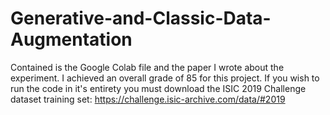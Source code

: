 # Generative-and-Classic-Data-Augmentation
Contained is the Google Colab file and the paper I wrote about the experiment. I achieved an overall grade of 85 for this project.
If you wish to run the code in it's entirety you must download the ISIC 2019 Challenge dataset training set: https://challenge.isic-archive.com/data/#2019
